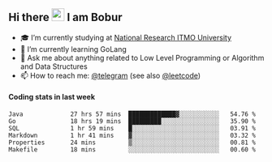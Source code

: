 ## Hi there <img src="https://media.giphy.com/media/hvRJCLFzcasrR4ia7z/giphy.gif" width="25px" height="25px"> I am Bobur

- :mortar_board: I’m currently studying at [National Research ITMO University](https://itmo.ru/)
- :seedling: I’m currently learning GoLang
- :speech_balloon: Ask me about anything related to Low Level Programming or Algorithm and Data Structures
- :mailbox: How to reach me: [@telegram](https://t.me/octoant) (see also [@leetcode](https://leetcode.com/octoant/))    

#### Coding stats in last week

<!--START_SECTION:waka-->

```text
Java             27 hrs 57 mins  █████████████▓░░░░░░░░░░░   54.76 %
Go               18 hrs 19 mins  █████████░░░░░░░░░░░░░░░░   35.90 %
SQL              1 hr 59 mins    █░░░░░░░░░░░░░░░░░░░░░░░░   03.91 %
Markdown         1 hr 41 mins    ▓░░░░░░░░░░░░░░░░░░░░░░░░   03.32 %
Properties       24 mins         ▒░░░░░░░░░░░░░░░░░░░░░░░░   00.81 %
Makefile         18 mins         ░░░░░░░░░░░░░░░░░░░░░░░░░   00.60 %
```

<!--END_SECTION:waka-->
